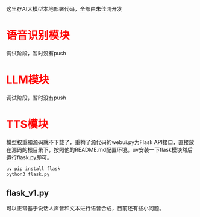 这里存AI大模型本地部署代码，全部由朱佳鸿开发
# <font color="red">语音识别模块</font>
调试阶段，暂时没有push
# <font color="red">LLM模块</font>
调试阶段，暂时没有push
# <font color="red">TTS模块</font>
模型权重和源码就不下载了，重构了源代码的webui.py为Flask API接口，直接放在源码的根目录下，按照他的README.md配置环境。uv安装一下flask模块然后运行flask.py即可。
```bash
uv pip install flask
python3 flask.py
```
## flask_v1.py
可以正常基于说话人声音和文本进行语音合成，目前还有些小问题。
